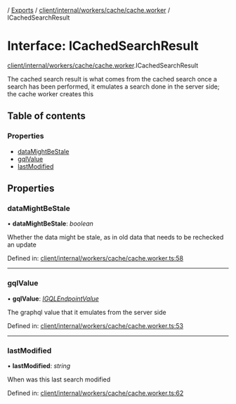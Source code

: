 [](../README.md) / [Exports](../modules.md) / [client/internal/workers/cache/cache.worker](../modules/client_internal_workers_cache_cache_worker.md) / ICachedSearchResult

# Interface: ICachedSearchResult

[client/internal/workers/cache/cache.worker](../modules/client_internal_workers_cache_cache_worker.md).ICachedSearchResult

The cached search result is what comes from the cached search
once a search has been performed, it emulates a search done
in the server side; the cache worker creates this

## Table of contents

### Properties

- [dataMightBeStale](client_internal_workers_cache_cache_worker.icachedsearchresult.md#datamightbestale)
- [gqlValue](client_internal_workers_cache_cache_worker.icachedsearchresult.md#gqlvalue)
- [lastModified](client_internal_workers_cache_cache_worker.icachedsearchresult.md#lastmodified)

## Properties

### dataMightBeStale

• **dataMightBeStale**: *boolean*

Whether the data might be stale, as in old data that needs
to be rechecked an update

Defined in: [client/internal/workers/cache/cache.worker.ts:58](https://github.com/onzag/itemize/blob/0569bdf2/client/internal/workers/cache/cache.worker.ts#L58)

___

### gqlValue

• **gqlValue**: [*IGQLEndpointValue*](gql_querier.igqlendpointvalue.md)

The graphql value that it emulates from the server side

Defined in: [client/internal/workers/cache/cache.worker.ts:53](https://github.com/onzag/itemize/blob/0569bdf2/client/internal/workers/cache/cache.worker.ts#L53)

___

### lastModified

• **lastModified**: *string*

When was this last search modified

Defined in: [client/internal/workers/cache/cache.worker.ts:62](https://github.com/onzag/itemize/blob/0569bdf2/client/internal/workers/cache/cache.worker.ts#L62)
